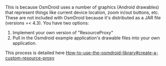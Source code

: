
This is because OsmDroid uses a number of graphics (Android drawables) that represent things like current device location, zoom in/out buttons, etc. These are not included with OsmDroid because it's distributed as a JAR file (versions =< 4.3). You have two options:

1. Implement your own version of "ResourceProxy"
2. Pull in the Osmdroid example application's drawable files into your own application.

This process is detailed here [How-to-use-the-osmdroid-library#create-a-custom-resource-proxy](How-to-use-the-osmdroid-library#create-a-custom-resource-proxy)
